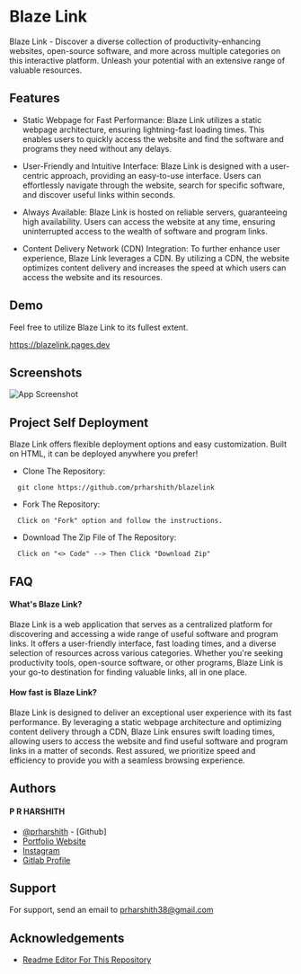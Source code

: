 # Blaze Link
Blaze Link - Discover a diverse collection of productivity-enhancing websites, open-source software, and more across multiple categories on this interactive platform. Unleash your potential with an extensive range of valuable resources.

## Features

- Static Webpage for Fast Performance: Blaze Link utilizes a static webpage architecture, ensuring lightning-fast loading times. This enables users to quickly access the website and find the software and programs they need without any delays.

- User-Friendly and Intuitive Interface: Blaze Link is designed with a user-centric approach, providing an easy-to-use interface. Users can effortlessly navigate through the website, search for specific software, and discover useful links within seconds.

- Always Available: Blaze Link is hosted on reliable servers, guaranteeing high availability. Users can access the website at any time, ensuring uninterrupted access to the wealth of software and program links.

- Content Delivery Network (CDN) Integration: To further enhance user experience, Blaze Link leverages a CDN. By utilizing a CDN, the website optimizes content delivery and increases the speed at which users can access the website and its resources.

## Demo

Feel free to utilize Blaze Link to its fullest extent.

https://blazelink.pages.dev

## Screenshots

![App Screenshot](https://via.placeholder.com/468x300?text=App+Screenshot+Here)
## Project Self Deployment

Blaze Link offers flexible deployment options and easy customization. Built on HTML, it can be deployed anywhere you prefer!

- Clone The Repository:

```
  git clone https://github.com/prharshith/blazelink
```

- Fork The Repository:

```
  Click on "Fork" option and follow the instructions.
```

- Download The Zip File of The Repository:
```
  Click on "<> Code" --> Then Click "Download Zip"
```


## FAQ

#### What's Blaze Link?

Blaze Link is a web application that serves as a centralized platform for discovering and accessing a wide range of useful software and program links. It offers a user-friendly interface, fast loading times, and a diverse selection of resources across various categories. Whether you're seeking productivity tools, open-source software, or other programs, Blaze Link is your go-to destination for finding valuable links, all in one place.

#### How fast is Blaze Link?

Blaze Link is designed to deliver an exceptional user experience with its fast performance. By leveraging a static webpage architecture and optimizing content delivery through a CDN, Blaze Link ensures swift loading times, allowing users to access the website and find useful software and program links in a matter of seconds. Rest assured, we prioritize speed and efficiency to provide you with a seamless browsing experience.

## Authors
#### P R HARSHITH
- [@prharshith](https://www.github.com/prharshith) - [Github]
- [Portfolio Website](https://prharshith.tk)
- [Instagram](https://instagram.com/p.r_harshith)
- [Gitlab Profile](https://www.gitlab.com/prharshith)


## Support

For support, send an email to prharshith38@gmail.com


## Acknowledgements

 - [Readme Editor For This Repository](https://readme.so)
